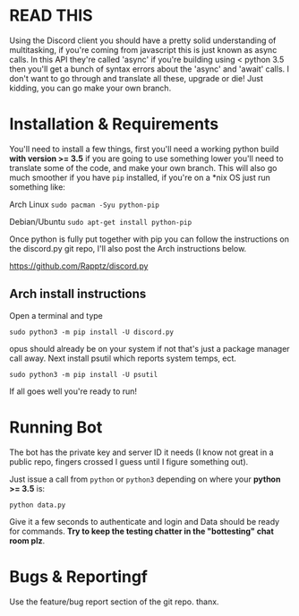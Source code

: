 # READ THIS

Using the Discord client you should have a pretty solid understanding of multitasking, if you're coming from javascript this is just known as async calls. In this API they're called 'async' if you're building using < python 3.5 then you'll get a bunch of syntax errors about the 'async' and 'await' calls. I don't want to go through and translate  all these, upgrade or die! Just kidding, you can go make your own branch.

# Installation & Requirements

You'll need to install a few things, first you'll need a working python build **with version >= 3.5** if you are going to use something lower you'll need to translate some of the code, and make your own branch. This will also go much smoother if you have ``pip`` installed, if you're on a *nix OS just run something like:

Arch Linux ``sudo pacman -Syu python-pip``

Debian/Ubuntu ``sudo apt-get install python-pip``

Once python is fully put together with pip you can follow the instructions on the discord.py git repo, I'll also post the Arch instructions below.

https://github.com/Rapptz/discord.py

## Arch install instructions

Open a terminal and type

``sudo python3 -m pip install -U discord.py``

opus should already be on your system if not that's just a package manager call away. Next install psutil which reports system temps, ect.

``sudo python3 -m pip install -U psutil``

If all goes well you're ready to run!

# Running Bot

The bot has the private key and server ID it needs (I know not great in a public repo, fingers crossed I guess until I figure something out).

Just issue a call from ``python`` or ``python3`` depending on where your **python >= 3.5** is:

``python data.py``

Give it a few seconds to authenticate and login and Data should be ready for commands. **Try to keep the testing chatter in the "bottesting" chat room plz**.

# Bugs & Reportingf
Use the feature/bug report section of the git repo. thanx.